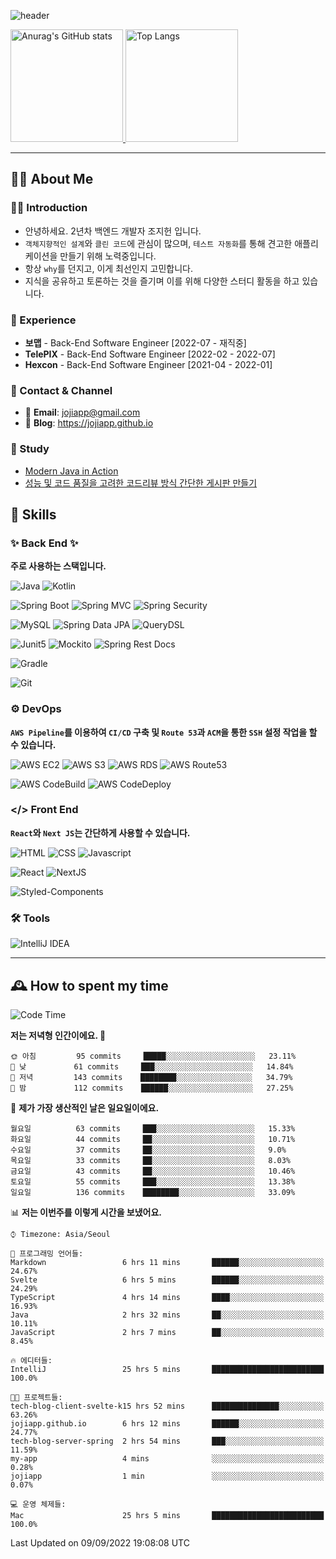 ![header](https://capsule-render.vercel.app/api?type=transparent&fontColor=6b32af&height=200&text=Back-End%20Developer&fontSize=60)

<!-- 
[![Anurag's GitHub stats](https://github-readme-stats.vercel.app/api?username=jojiapp&show_icons=true&theme=midnight-purple&locale=kr)](https://github.com/jojiapp/TIL)
 -->
 
<a href="https://github.com/jojiapp/TIL">
  <img height="180px" src="https://github-readme-stats.vercel.app/api?username=jojiapp&show_icons=true&theme=midnight-purple&locale=kr" alt="Anurag's GitHub stats"/>
</a>

<a href="https://github.com/jojiapp/TIL">
  <img height="180px" src="https://github-readme-stats.vercel.app/api/top-langs/?username=jojiapp&theme=midnight-purple&layout=compact&locale=kr" alt="Top Langs"/>
</a>

<!-- 
<a href="https://solved.ac/jojiapp97">
  <img height="180px" src="http://mazassumnida.wtf/api/v2/generate_badge?boj=jojiapp97" alt="Solved.ac프로필"/>
</a>
 -->
---

## 💁‍♂️ About Me

### 🙇‍♂️ Introduction

- 안녕하세요. 2년차 백엔드 개발자 조지헌 입니다.
- `객체지향적인 설계`와 `클린 코드`에 관심이 많으며, `테스트 자동화`를 통해 견고한 애플리케이션을 만들기 위해 노력중입니다.
- 항상 `why`를 던지고, 이게 최선인지 고민합니다.
- 지식을 공유하고 토론하는 것을 즐기며 이를 위해 다양한 스터디 활동을 하고 있습니다.

### 💼 Experience

- **보맵** - Back-End Software Engineer [2022-07 - 재직중]
- **TelePIX** - Back-End Software Engineer [2022-02 - 2022-07]
- **Hexcon** - Back-End Software Engineer [2021-04 - 2022-01]

### 🤝 Contact & Channel

- 📧 **Email**: jojiapp@gmail.com
- 📜 **Blog**: https://jojiapp.github.io

### 📖 Study

- [Modern Java in Action](https://github.com/Tianea2160/ModernJavaInActionStudy)
- [성능 및 코드 품질을 고려한 코드리뷰 방식 간단한 게시판 만들기](https://github.com/spring-React-blog/blog-server-jh)

## 🔨 Skills

### ✨ Back End ✨

**주로 사용하는 스택입니다.**

![Java](https://img.shields.io/badge/-Java-007396?logo=java&logoColor=white)
![Kotlin](https://img.shields.io/badge/-Kotlin-7F52FF?logo=kotlin&logoColor=white)

![Spring Boot](https://img.shields.io/badge/-Spring%20Boot-6DB33F?logo=spring%20boot&logoColor=white)
![Spring MVC](https://img.shields.io/badge/-Spring%20MVC-6DB33F)
![Spring Security](https://img.shields.io/badge/-Spring%20Security-6DB33F?logo=spring%20security&logoColor=white)

![MySQL](https://img.shields.io/badge/-MySQL-4479A1?logo=mysql&logoColor=white)
![Spring Data JPA](https://img.shields.io/badge/-Spring%20Data%20JPA-6DB33F?)
![QueryDSL](https://img.shields.io/badge/-QueryDSL-3E4348)

![Junit5](https://img.shields.io/badge/-Junit5-25A162?logo=junit5&logoColor=white)
![Mockito](https://img.shields.io/badge/-Mockito-25A162?)
![Spring Rest Docs](https://img.shields.io/badge/-Spring%20Rest%20Docs-6DB33F)

![Gradle](https://img.shields.io/badge/-Gradle-02303A?logo=gradle&logoColor=white)

![Git](https://img.shields.io/badge/-Git-F05032?logo=git&logoColor=white)

### ⚙️ DevOps

**`AWS Pipeline`를 이용하여 `CI/CD` 구축 및 `Route 53`과 `ACM`을 통한 `SSH` 설정 작업을 할 수 있습니다.**

![AWS EC2](https://img.shields.io/badge/-AWS%20EC2-FF9900)
![AWS S3](https://img.shields.io/badge/-AWS%20S3-569A31?logo=Amazon%20S3&logoColor=white)
![AWS RDS](https://img.shields.io/badge/-AWS%20RDS-4053D6)
![AWS Route53](https://img.shields.io/badge/-AWS%20Route53-FF9900)

![AWS CodeBuild](https://img.shields.io/badge/-AWS%20CodeBuild-6DB33F)
![AWS CodeDeploy](https://img.shields.io/badge/-AWS%20CodeDeploy-6DB33F?&)

### </> Front End

**`React`와 `Next JS`는 간단하게 사용할 수 있습니다.**

![HTML](https://img.shields.io/badge/-HTML-E34F26?logo=html5&logoColor=white)
![CSS](https://img.shields.io/badge/-CSS-1572B6?logo=css3&logoColor=white)
![Javascript](https://img.shields.io/badge/-Javascript-F7DF1E?logo=javascript&logoColor=white)

![React](https://img.shields.io/badge/-React-61DAFB?logo=react&logoColor=white)
![NextJS](https://img.shields.io/badge/-NextJS-000000?logo=next.js&logoColor=white)

![Styled-Components](https://img.shields.io/badge/Styled%20Components-DB7093?logo=styledComponents&logoColor=white)

### 🛠 Tools

![IntelliJ IDEA](https://img.shields.io/badge/-IntelliJ%20IDEA-FF0000?logo=intellij%20idea&logoColor=white)

---

## 🕰 How to spent my time
<!--START_SECTION:waka-->
![Code Time](http://img.shields.io/badge/Code%20Time-435%20hrs%2010%20mins-blue)

**저는 저녁형 인간이에요. 🦉** 

```text
🌞 아침         95 commits     █████░░░░░░░░░░░░░░░░░░░░   23.11% 
🌆 낮　         61 commits     ███░░░░░░░░░░░░░░░░░░░░░░   14.84% 
🌃 저녁         143 commits    ████████░░░░░░░░░░░░░░░░░   34.79% 
🌙 밤　         112 commits    ██████░░░░░░░░░░░░░░░░░░░   27.25%

```
📅 **제가 가장 생산적인 날은 일요일이에요.** 

```text
월요일          63 commits     ███░░░░░░░░░░░░░░░░░░░░░░   15.33% 
화요일          44 commits     ██░░░░░░░░░░░░░░░░░░░░░░░   10.71% 
수요일          37 commits     ██░░░░░░░░░░░░░░░░░░░░░░░   9.0% 
목요일          33 commits     ██░░░░░░░░░░░░░░░░░░░░░░░   8.03% 
금요일          43 commits     ██░░░░░░░░░░░░░░░░░░░░░░░   10.46% 
토요일          55 commits     ███░░░░░░░░░░░░░░░░░░░░░░   13.38% 
일요일          136 commits    ████████░░░░░░░░░░░░░░░░░   33.09%

```


📊 **저는 이번주를 이렇게 시간을 보냈어요.** 

```text
⌚︎ Timezone: Asia/Seoul

💬 프로그래밍 언어들: 
Markdown                 6 hrs 11 mins       ██████░░░░░░░░░░░░░░░░░░░   24.67% 
Svelte                   6 hrs 5 mins        ██████░░░░░░░░░░░░░░░░░░░   24.29% 
TypeScript               4 hrs 14 mins       ████░░░░░░░░░░░░░░░░░░░░░   16.93% 
Java                     2 hrs 32 mins       ██░░░░░░░░░░░░░░░░░░░░░░░   10.11% 
JavaScript               2 hrs 7 mins        ██░░░░░░░░░░░░░░░░░░░░░░░   8.45%

🔥 에디터들: 
IntelliJ                 25 hrs 5 mins       █████████████████████████   100.0%

🐱‍💻 프로젝트들: 
tech-blog-client-svelte-k15 hrs 52 mins      ███████████████░░░░░░░░░░   63.26% 
jojiapp.github.io        6 hrs 12 mins       ██████░░░░░░░░░░░░░░░░░░░   24.77% 
tech-blog-server-spring  2 hrs 54 mins       ███░░░░░░░░░░░░░░░░░░░░░░   11.59% 
my-app                   4 mins              ░░░░░░░░░░░░░░░░░░░░░░░░░   0.28% 
jojiapp                  1 min               ░░░░░░░░░░░░░░░░░░░░░░░░░   0.07%

💻 운영 체제들: 
Mac                      25 hrs 5 mins       █████████████████████████   100.0%

```


 Last Updated on 09/09/2022 19:08:08 UTC
<!--END_SECTION:waka-->
